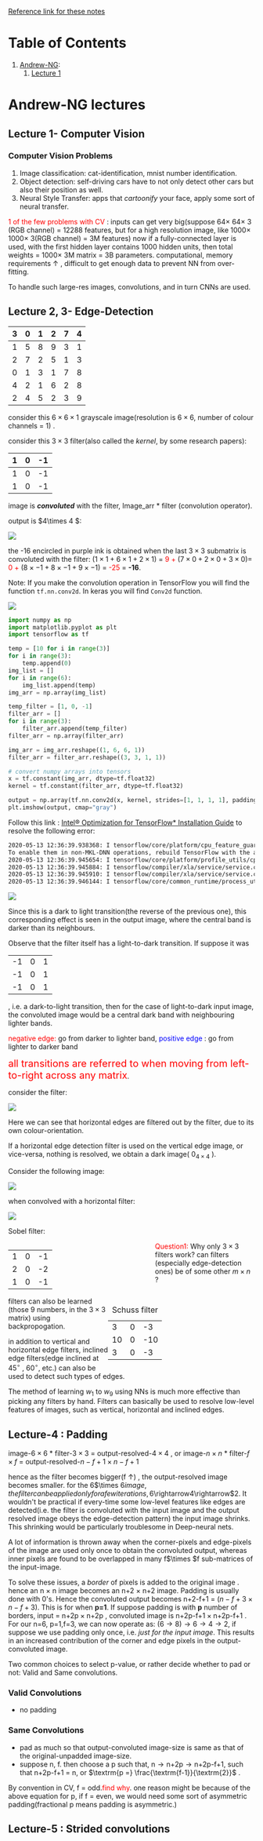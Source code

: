 [Reference link for these notes](https://medium.com/@ageitgey/machine-learning-is-fun-part-3-deep-learning-and-convolutional-neural-networks-f40359318721)



# Table of Contents

1. [Andrew-NG](#resource1):
   1. [Lecture 1](#res1Lec1)





























































# Andrew-NG lectures <a name="resource1"></a>

## Lecture 1- Computer Vision

### Computer Vision Problems

1. Image classification: cat-identification, mnist number identification.
2. Object detection: self-driving cars have to not only detect other cars but also their position as well.
3. Neural Style Transfer: apps that *cartoonify* your face, apply some sort of neural transfer.

<span style="color:red;">1 of the few problems with CV </span>: inputs can get very big(suppose 64$\times$ 64$\times$ 3 (RGB channel) = 12288 features, but for a high resolution image, like 1000$\times$ 1000$\times$ 3(RGB channel) = 3M features) now if  a fully-connected layer is used, with the first hidden layer contains 1000 hidden units, then total weights = 1000$\times$ 3M matrix = 3B parameters. computational, memory requirements $\uparrow$ , difficult to get enough data to prevent NN from over-fitting.



To handle such large-res images, convolutions, and in turn CNNs are used.



## Lecture 2, 3- Edge-Detection

|  3   |  0   |  1   |  2   |  7   |  4   |
| :--: | :--: | :--: | :--: | :--: | :--: |
|  1   |  5   |  8   |  9   |  3   |  1   |
|  2   |  7   |  2   |  5   |  1   |  3   |
|  0   |  1   |  3   |  1   |  7   |  8   |
|  4   |  2   |  1   |  6   |  2   |  8   |
|  2   |  4   |  5   |  2   |  3   |  9   |

consider this $6\times 6\times 1$ grayscale image(resolution is $6\times 6$, number of colour channels = 1)  .

consider this $3\times 3$ filter(also called the $kernel$, by some research papers):

| 1    | 0    | -1   |
| ---- | ---- | ---- |
| 1    | 0    | -1   |
| 1    | 0    | -1   |

image is ***convoluted*** with the filter, Image_arr * filter (convolution operator).

output is $4\times 4 $: 

<img src="images/convolution_eg.png" />

the  -16 encircled in purple ink is obtained when the last $3\times 3$ submatrix is convoluted with the filter: $(1\times 1 + 6\times 1 + 2\times 1)$ = <span style="color:red">9 + </span> $(7\times 0 + 2\times 0 + 3\times 0$)= <span style="color:red">0 + </span> $(8\times -1 + 8\times -1 + 9\times -1)$ = <span style="color:red">-25</span> = **-16**. 

Note: If you make the convolution operation in TensorFlow you will find the function `tf.nn.conv2d`. In keras you will find `Conv2d` function.

<img src="images/vedge_detect_explain.png" />

```python
import numpy as np
import matplotlib.pyplot as plt
import tensorflow as tf

temp = [10 for i in range(3)]
for i in range(3):
	temp.append(0)
img_list = []
for i in range(6):
	img_list.append(temp)
img_arr = np.array(img_list)

temp_filter = [1, 0, -1]
filter_arr = []
for i in range(3):
	filter_arr.append(temp_filter)
filter_arr = np.array(filter_arr)

img_arr = img_arr.reshape((1, 6, 6, 1))
filter_arr = filter_arr.reshape((3, 3, 1, 1))

# convert numpy arrays into tensors
x = tf.constant(img_arr, dtype=tf.float32)
kernel = tf.constant(filter_arr, dtype=tf.float32)

output = np.array(tf.nn.conv2d(x, kernel, strides=[1, 1, 1, 1], padding='VALID')).reshape(4, 4)
plt.imshow(output, cmap="gray")
```

Follow this link : [Intel® Optimization for TensorFlow* Installation Guide](https://software.intel.com/content/www/us/en/develop/articles/intel-optimization-for-tensorflow-installation-guide.html) to resolve the following error:

```bash
2020-05-13 12:36:39.938368: I tensorflow/core/platform/cpu_feature_guard.cc:145] This TensorFlow binary is optimized with Intel(R) MKL-DNN to use the following CPU instructions in performance critical operations:  SSE4.1 SSE4.2 AVX AVX2 FMA
To enable them in non-MKL-DNN operations, rebuild TensorFlow with the appropriate compiler flags.
2020-05-13 12:36:39.945654: I tensorflow/core/platform/profile_utils/cpu_utils.cc:94] CPU Frequency: 2394370000 Hz
2020-05-13 12:36:39.945884: I tensorflow/compiler/xla/service/service.cc:168] XLA service 0x562e49d11a90 executing computations on platform Host. Devices:
2020-05-13 12:36:39.945910: I tensorflow/compiler/xla/service/service.cc:175]   StreamExecutor device (0): Host, Default Version
2020-05-13 12:36:39.946144: I tensorflow/core/common_runtime/process_util.cc:115] Creating new thread pool with default inter op setting: 2. Tune using inter_op_parallelism_threads for best performance.
```



<img src="images/negative_edge.png" />

Since this is a dark to light transition(the reverse of the previous one), this corresponding effect is seen in the output image, where the central band is darker than its neighbours.

Observe that the filter itself has a light-to-dark transition. If suppose it was  

<table style="width: 100px" >
<tr>
    <td>-1</td>
    <td>0</td>
    <td>1</td>
</tr>
<tr>
    <td>-1</td>
    <td>0</td>
    <td>1</td>
</tr>
<tr>
    <td>-1</td>
    <td>0</td>
    <td>1</td>
</tr>    
</table>



, i.e. a dark-to-light transition, then for the case of light-to-dark input image, the convoluted image would be a central dark band with neighbouring lighter bands.

<span style="color: red;">negative edge:</span> go from darker to lighter band, <span style="color: blue">positive edge</span> : go from lighter to darker band

<span style="color: red; font-size: 20px;">all transitions are referred to when moving from left-to-right across any matrix</span>.

consider the filter:

<img src="images/hori_edge.png" />

Here we can see that horizontal edges are filtered out by the filter, due to its own colour-orientation. 

If a horizontal edge detection filter is used on the vertical edge image, or vice-versa, nothing is resolved, we obtain a dark image( $0_{4\times 4}$ ).

Consider the following image:

<img src="images/mixed.png" />

when convolved with a horizontal filter:

<img src="images/mixed_hori.png" />



Sobel filter:

<table style="float: left; width: 300px">
    <tr>
        <td>1</td>
        <td>0</td>
        <td>-1</td>
    </tr>
    <tr>
        <td>2</td>
        <td>0</td>
        <td>-2</td>
    </tr>
    <tr>
        <td>1</td>
        <td>0</td>
        <td>-1</td>
    </tr>
</table>
<table style="float: right; width: 300px;">
    <caption>Schuss filter</caption>
    <tr>
        <td>3</td>
        <td>0</td>
        <td>-3</td>
    </tr>
    <tr>
        <td>10</td>
        <td>0</td>
        <td>-10</td>
    </tr>
    <tr>
        <td>3</td>
        <td>0</td>
        <td>-3</td>
    </tr>
</table>

<span style="color: red;">Question1:</span> Why only $3\times 3$ filters work? can filters (especially edge-detection ones) be of some other $m\times n$ ?

filters can also be learned (those 9 numbers, in the $3\times 3$ matrix) using backpropogation. 

in addition to vertical and horizontal edge filters, inclined edge filters(edge inclined at $45^{\circ}$ , $60^{\circ}$, etc.) can also be used to detect such types of edges. 

The method of learning $w_1$ to $w_9$ using NNs is much more effective than picking any filters by hand. Filters can basically be used to resolve low-level features of images, such as vertical, horizontal and inclined edges.



## Lecture-4 : Padding

image-$6\times 6$ * filter-$3\times 3$ = output-resolved-$4\times 4$ , or image-$n\times n$ * filter-$f\times f$ = output-resolved-$n-f+1\times n-f+1$

hence as the filter becomes bigger(f $\uparrow$) , the output-resolved image becomes smaller. for the 6$\times $6 image, the filter can be applied only for a few iterations, 6$\rightarrow$4$\rightarrow$2. It wouldn't be practical if every-time some low-level features like edges are detected(i.e. the filter is convoluted with the input image and the output resolved image obeys the edge-detection pattern) the input image shrinks.  This shrinking would be particularly troublesome in Deep-neural nets.

A lot of information is thrown away when the corner-pixels and edge-pixels of the image are used only once to obtain the convoluted output, whereas inner pixels are found to be overlapped in many f$\times $f sub-matrices of the input-image. 

To solve these issues, a *border* of pixels is added to the original image . hence an n $\times$ n image becomes an n+2 $\times$ n+2 image. Padding is usually done with 0's. Hence the convoluted output becomes n+2-f+1 = ($n-f+3 \times n-f+3$).  This is for when **p=1**. If suppose padding is with **p** number of borders, input = $\textrm{n+2p}\times \textrm{n+2p}$ , convoluted image is $\textrm{n+2p-f+1}\times \textrm{n+2p-f+1}$ . For our n=6, p=1,f=3, we can now operate as: $(\textrm{6}\rightarrow\textrm{8})\rightarrow \textrm{6}\rightarrow \textrm{4}\rightarrow \textrm{2}$, if suppose we use padding only once, i.e. *just for the input image*. This results in an increased contribution of the corner and edge pixels in the output-convoluted image.



Two common choices to select p-value, or rather decide whether to pad or not: Valid and Same convolutions.

### Valid Convolutions

* no padding



### Same Convolutions

* pad as much so that output-convoluted image-size is same as that of the original-unpadded image-size.
* suppose n, f. then choose a p such that, $\textrm{n}\rightarrow\textrm{n+2p}\rightarrow\textrm{n+2p-f+1}$, such that n+2p-f+1 = n, or $\textrm{p =} \frac{\textrm{f-1}}{\textrm{2}}$ .



By convention in CV, f = odd.<span style="color: red;">find why</span>. one reason might be because of the above equation for p, if f = even, we would need some sort of asymmetric padding(fractional p means padding is asymmetric.)



## Lecture-5 : Strided convolutions

